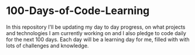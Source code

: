 # 100-Days-of-Code-Learning
In this repository I'll be updating my day to day progress, on what projects and technologies I am currently working on and I also pledge to code daily for the next 100 days. Each day will be a learning day for me, filled with with lots of challenges and knowledge.  
